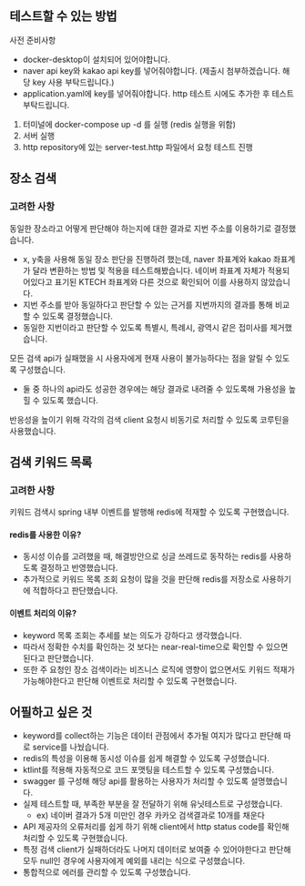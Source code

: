 ## 테스트할 수 있는 방법

사전 준비사항
- docker-desktop이 설치되어 있어야합니다.
- naver api key와 kakao api key를 넣어줘야합니다. (제출시 첨부하겠습니다. 해당 key 사용 부탁드립니다.)
- application.yaml에 key를 넣어줘야합니다. http 테스트 시에도 추가한 후 테스트 부탁드립니다.

1. 터미널에 docker-compose up -d 를 실행 (redis 실행을 위함)
2. 서버 실행
3. http repository에 있는 server-test.http 파일에서 요청 테스트 진행

## 장소 검색
### 고려한 사항
동일한 장소라고 어떻게 판단해야 하는지에 대한 결과로 지번 주소를 이용하기로 결정했습니다.
- x, y축을 사용해 동일 장소 판단을 진행하려 했는데, naver 좌표계와 kakao 좌표계가 달라 변환하는 방법 및 적용을 테스트해봤습니다. 네이버 좌표계 자체가 적용되어있다고 표기된 KTECH 좌표계와 다른 것으로 확인되어 이를 사용하지 않았습니다.
- 지번 주소를 받아 동일하다고 판단할 수 있는 근거를 지번까지의 결과를 통해 비교할 수 있도록 결정했습니다.
- 동일한 지번이라고 판단할 수 있도록 특별시, 특례시, 광역시 같은 접미사를 제거했습니다.

모든 검색 api가 실패했을 시 사용자에게 현재 사용이 불가능하다는 점을 알릴 수 있도록 구성했습니다.
- 둘 중 하나의 api라도 성공한 경우에는 해당 결과로 내려줄 수 있도록해 가용성을 높힐 수 있도록 했습니다.

반응성을 높이기 위해 각각의 검색 client 요청시 비동기로 처리할 수 있도록 코루틴을 사용했습니다.

## 검색 키워드 목록
### 고려한 사항
키워드 검색시 spring 내부 이벤트를 발행해 redis에 적재할 수 있도록 구현했습니다.

#### redis를 사용한 이유?
- 동시성 이슈를 고려했을 때, 해결방안으로 싱글 쓰레드로 동작하는 redis를 사용하도록 결정하고 반영했습니다.
- 추가적으로 키워드 목록 조회 요청이 많을 것을 판단해 redis를 저장소로 사용하기에 적합하다고 판단했습니다.

#### 이벤트 처리의 이유?
- keyword 목록 조회는 추세를 보는 의도가 강하다고 생각했습니다.
- 따라서 정확한 수치를 확인하는 것 보다는 near-real-time으로 확인할 수 있으면 된다고 판단했습니다.
- 또한 주 요청인 장소 검색이라는 비즈니스 로직에 영향이 없으면서도 키워드 적재가 가능해야한다고 판단해 이벤트로 처리할 수 있도록 구현했습니다.

## 어필하고 싶은 것
- keyword를 collect하는 기능은 데이터 관점에서 추가될 여지가 많다고 판단해 따로 service를 나눴습니다.
- redis의 특성을 이용해 동시성 이슈를 쉽게 해결할 수 있도록 구성했습니다.
- ktlint를 적용해 자동적으로 코드 포맷팅을 테스트할 수 있도록 구성했습니다.
- swagger 를 구성해 해당 api를 활용하는 사용자가 처리할 수 있도록 설명했습니다.
- 실제 테스트할 때, 부족한 부분을 잘 전달하기 위해 유닛테스트로 구성했습니다.
  - ex) 네이버 결과가 5개 미만인 경우 카카오 검색결과로 10개를 채운다
- API 제공자의 오류처리를 쉽게 하기 위해 client에서 http status code를 확인해 처리할 수 있도록 구현했습니다.
- 특정 검색 client가 실패하더라도 나머지 데이터로 보여줄 수 있어야한다고 판단해 모두 null인 경우에 사용자에게 예외를 내리는 식으로 구성했습니다. 
- 통합적으로 에러를 관리할 수 있도록 구성했습니다.

